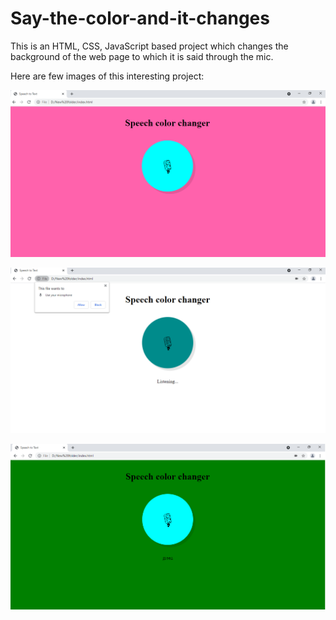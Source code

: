 # Say-the-color-and-it-changes
This is an HTML, CSS, JavaScript based project which changes the background of the web page to which it is said through the mic.

Here are few images of this interesting project:

![Image](s1.png)

![Image](s2.png)

![Image](s3.png)
